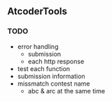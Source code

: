 ## AtcoderTools

### TODO
- error handling
  - submission
  - each http response
- test each function
- submission information
- missmatch contest name
  - abc & arc at the same time
